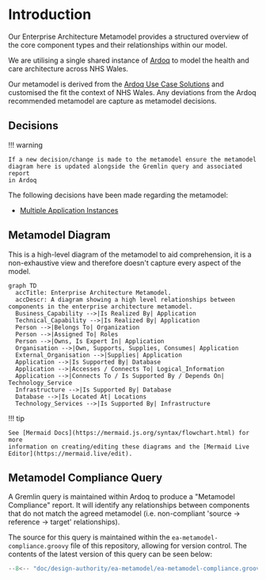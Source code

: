 # Introduction

Our Enterprise Architecture Metamodel provides a structured overview of the
core component types and their relationships within our model.

We are utilising a single shared instance of [Ardoq](https://www.ardoq.com/) to
model the health and care architecture across NHS Wales.

Our metamodel is derived from the [Ardoq Use Case Solutions](https://help.ardoq.com/en/collections/6889-ardoq-use-case-solutions)
and customised the fit the context of NHS Wales. Any deviations from the Ardoq
recommended metamodel are capture as metamodel decisions.

## Decisions

!!! warning

    If a new decision/change is made to the metamodel ensure the metamodel
    diagram here is updated alongside the Gremlin query and associated report
    in Ardoq

The following decisions have been made regarding the metamodel:

* [Multiple Application Instances](multiple-application-instances/index.md)

## Metamodel Diagram

This is a high-level diagram of the metamodel to aid comprehension, it is a
non-exhaustive view and therefore  doesn't capture every aspect of the model.

``` mermaid
graph TD
  accTitle: Enterprise Architecture Metamodel.
  accDescr: A diagram showing a high level relationships between components in the enterprise architecture metamodel.
  Business_Capability -->|Is Realized By| Application
  Technical_Capability -->|Is Realized By| Application
  Person -->|Belongs To| Organization
  Person -->|Assigned To| Roles
  Person -->|Owns, Is Expert In| Application
  Organisation -->|Own, Supports, Supplies, Consumes| Application
  External_Organisation -->|Supplies| Application
  Application -->|Is Supported By| Database
  Application -->|Accesses / Connects To| Logical_Information
  Application -->|Connects To / Is Supported By / Depends On| Technology_Service
  Infrastructure -->|Is Supported By| Database
  Database -->|Is Located At| Locations
  Technology_Services -->|Is Supported By| Infrastructure
```

!!! tip

    See [Mermaid Docs](https://mermaid.js.org/syntax/flowchart.html) for more
    information on creating/editing these diagrams and the [Mermaid Live Editor](https://mermaid.live/edit).

## Metamodel Compliance Query

A Gremlin query is maintained within Ardoq to produce a "Metamodel Compliance"
report. It will identify any relationships between components that do not match
the agreed metamodel (i.e. non-compliant 'source -> reference -> target'
relationships).

The source for this query is maintained within the ``ea-metamodel-compliance.groovy``
file of this repository, allowing for version control. The contents of the
latest version of this query can be seen below:

``` groovy title="ea-metamodel-compliance.groovy"
--8<-- "doc/design-authority/ea-metamodel/ea-metamodel-compliance.groovy"
```
